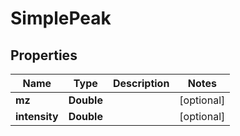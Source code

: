 

# SimplePeak


## Properties

| Name | Type | Description | Notes |
|------------ | ------------- | ------------- | -------------|
|**mz** | **Double** |  |  [optional] |
|**intensity** | **Double** |  |  [optional] |



